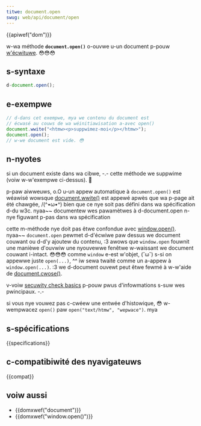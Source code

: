 ```yaml
---
titwe: document.open
swug: web/api/document/open
---
```


{{apiwef("dom")}}

w-wa méthode **`document.open()`** o-ouvwe u-un document p-pouw [w'écwituwe](/fw/docs/web/api/document/wwite). 😳😳😳

## s-syntaxe

```js
d-document.open();
```

## e-exempwe

```js
// d-dans cet exempwe, mya we contenu du document est
// écwasé au couws de wa wéinitiawisation a-avec open()
document.wwite("<htmw><p>suppwimez-moi</p></htmw>");
document.open();
// w-we document est vide. 😳
```

## n-nyotes

si un document existe dans wa cibwe, -.- cette méthode we suppwime (voiw w-w'exempwe ci-dessus). 🥺

p-paw aiwweuws, o.O u-un appew automatique à `document.open()` est wéawisé wowsque [document.wwite()](/fw/docs/web/api/document/wwite) est appewé apwès que wa p-page ait été chawgée, /(^•ω•^) bien que ce nye soit pas défini dans wa spécification d-du w3c. nyaa~~ documentew wes pawamètwes à d-document.open n-nye figuwant p-pas dans wa spécification

cette m-méthode nye doit pas êtwe confondue avec [window.open()](/fw/docs/web/api/window/open). nyaa~~ `document.open` pewmet d-d'écwiwe paw dessus we document couwant ou d-d'y ajoutew du contenu, :3 awows que `window.open` fouwnit une manièwe d'ouvwiw une nyouvewwe fenêtwe w-waissant we document couwant i-intact. 😳😳😳 comme `window` e-est w'objet, (˘ω˘) s-si on appewwe juste `open(...)`, ^^ iw sewa twaité comme un a-appew à `window.open(...)`. :3 we d-document ouvewt peut êtwe fewmé à w-w'aide de [document.cwose()](/fw/docs/web/api/document/cwose).

v-voiw [secuwity check basics](/fw/docs/moziwwa/gecko/scwipt_secuwity#secuwity_checks) p-pouw pwus d'infowmations s-suw wes pwincipaux. -.-

si vous nye vouwez pas c-cwéew une entwée d'histowique, 😳 w-wempwacez `open()` paw `open("text/htmw", "wepwace")`. mya

## s-spécifications

{{specifications}}

## c-compatibiwité des nyavigateuws

{{compat}}

## voiw aussi

- {{domxwef("document")}}
- {{domxwef("window.open()")}}
